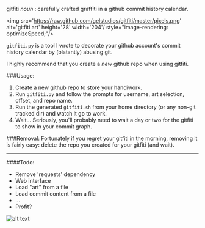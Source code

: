 gitfiti _noun_ : carefully crafted graffiti in a github commit history calendar.

<style>img{image-rendering: optimizeSpeed; }</style>
<img src='https://raw.github.com/gelstudios/gitfiti/master/pixels.png' alt='gitfiti art' height='28' width='204'/ style="image-rendering: optimizeSpeed;"/>

`gitfiti.py` is a tool I wrote to decorate your github account's commit history calendar by (blatantly) abusing git.

I highly recommend that you create a _new_ github repo when using gitfiti.

###Usage:
1. Create a new github repo to store your handiwork.
2. Run `gitfiti.py` and follow the prompts for username, art selection, offset, and repo name.
3. Run the generated `gitfiti.sh` from your home directory (or any non-git tracked dir) and watch it go to work.
4. Wait... Seriously, you'll probably need to wait a day or two for the gitfiti to show in your commit graph.

###Removal:
Fortunately if you regret your gitfiti in the morning, removing it is fairly easy: delete the repo you created for your gitfiti (and wait).

---
####Todo:
- Remove 'requests' dependency
- Web interface
- Load "art" from a file
- Load commit content from a file
- ...
- Profit?





![alt text](http://f.cl.ly/items/0J463J0K1N020S1Q3E3l/er-small.png "tiny logo")

